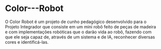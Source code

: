 # Color---Robot
O Color Robot é um projeto de cunho pedagógico desenvolvido para o Projeto Integrador que consiste em um mini robô feito de peças de madeira e com implementações robóticas que o darão vida ao robô, fazendo com que ele seja capaz de, através de um sistema e de IA, reconhecer diversas cores e identificá-las.
